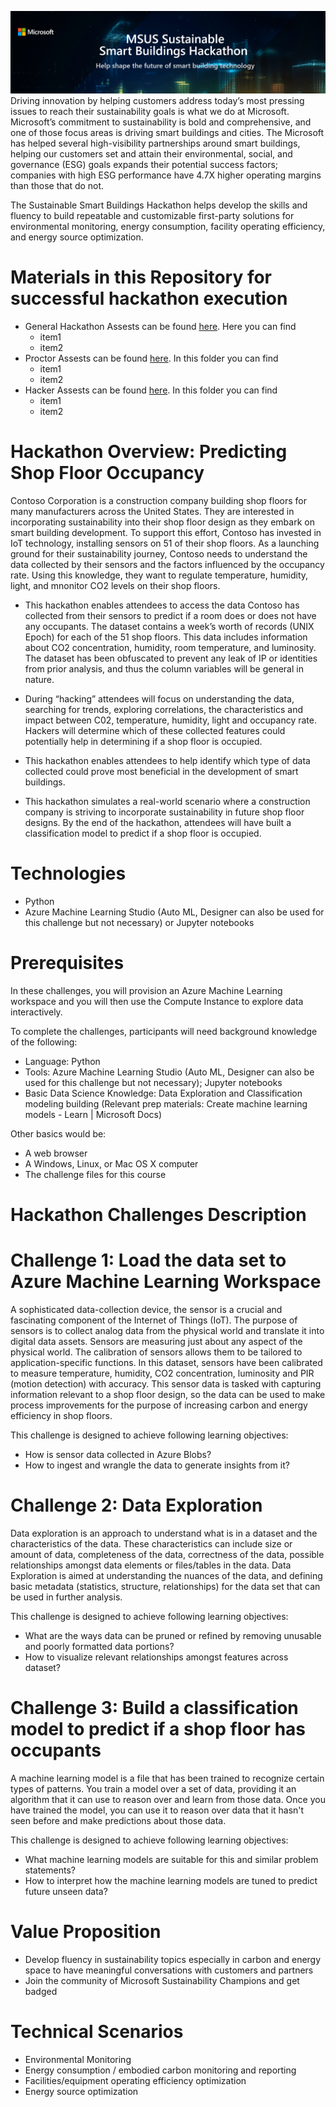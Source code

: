 ![HackathonBanner](https://github.com/MODDSAIAccelerators/SustainableSmartBuildingsHackInBox/blob/main/Program%20Assets/HackathonBanner.PNG)
Driving innovation by helping customers address today’s most pressing issues to reach their sustainability goals is what we do at Microsoft.  Microsoft’s commitment to sustainability is bold and comprehensive, and one of those focus areas is driving smart buildings and cities.
The Microsoft has helped several high-visibility partnerships around smart buildings, helping our customers set and attain their environmental, social, and governance (ESG) goals expands their potential success factors; companies with high ESG performance have 4.7X higher operating margins than those that do not.

The Sustainable Smart Buildings Hackathon helps develop the skills and fluency to build repeatable and customizable first-party solutions for environmental monitoring, energy consumption, facility operating efficiency, and energy source optimization. 

# Materials in this Repository for successful hackathon execution
* General Hackathon Assests can be found [here](https://github.com/MODDSAIAccelerators/SustainableSmartBuildingsHackInBox/tree/main/Program%20Assets). Here you can find
   * item1
   * item2
* Proctor Assests can be found [here](https://github.com/MODDSAIAccelerators/SustainableSmartBuildingsHackInBox/tree/main/Proctor%20Assests). In this folder you can find
  * item1
  * item2
* Hacker Assests can be found [here](https://github.com/MODDSAIAccelerators/SustainableSmartBuildingsHackInBox/tree/main/Hacker%20Assests). In this folder you can find
  * item1
  * item2 

# Hackathon Overview:  Predicting Shop Floor Occupancy

Contoso Corporation is a construction company building shop floors for many manufacturers across the United States. They are interested in incorporating sustainability into their shop floor design as they embark on smart building development. To support this effort, Contoso has invested in IoT technology, installing sensors on 51 of their shop floors. As a launching ground for their sustainability journey, Contoso needs to understand the data collected by their sensors and the factors influenced by the occupancy rate. Using this knowledge, they want to regulate temperature, humidity, light, and mnonitor CO2 levels on their shop floors.

* This hackathon enables attendees to access the data Contoso has collected from their sensors to predict if a room does or does not have any occupants. The dataset contains a week’s worth of records (UNIX Epoch) for each of the 51 shop floors.  This data includes information about CO2 concentration, humidity, room temperature, and luminosity.
The dataset has been obfuscated to prevent any leak of IP or identities from prior analysis, and thus the column variables will be general in nature.

* During “hacking” attendees will focus on understanding the data, searching for trends, exploring correlations, the characteristics and impact between C02, temperature, humidity, light and occupancy rate.  Hackers will determine which of these collected features could potentially help in determining if a shop floor is occupied.  

* This hackathon enables attendees to help identify which type of data collected could prove most beneficial in the development of smart buildings.

* This hackathon simulates a real-world scenario where a construction company is striving to incorporate sustainability in future shop floor designs.
By the end of the hackathon, attendees will have built a classification model to predict if a shop floor is occupied.

# Technologies
* Python
* Azure Machine Learning Studio (Auto ML, Designer can also be used for this challenge but not necessary) or Jupyter notebooks

# Prerequisites
In these challenges, you will provision an Azure Machine Learning workspace and you will then use the Compute Instance to explore data interactively.

To complete the challenges, participants will need background knowledge of the following:
* Language: Python
* Tools:  Azure Machine Learning Studio (Auto ML, Designer can also be used for this challenge but not necessary); Jupyter notebooks
* Basic Data Science Knowledge:  Data Exploration and Classification modeling building (Relevant prep materials:  Create machine learning models - Learn | Microsoft Docs)

Other basics would be:
* A web browser
*	A Windows, Linux, or Mac OS X computer
* The challenge files for this course

# Hackathon Challenges Description
# Challenge 1: Load the data set to Azure Machine Learning Workspace
A sophisticated data-collection device, the sensor is a crucial and fascinating component of the Internet of Things (IoT). The purpose of sensors is to collect analog data from the physical world and translate it into digital data assets. Sensors are measuring just about any aspect of the physical world. The calibration of sensors allows them to be tailored to application-specific functions. In this dataset, sensors have been calibrated to measure temperature, humidity, CO2 concentration, luminosity and PIR (motion detection) with accuracy. This sensor data is tasked with capturing information relevant to a shop floor design, so the data can be used to make process improvements for the purpose of increasing carbon and energy efficiency in shop floors. 

This challenge is designed to achieve following learning objectives:
* How is sensor data collected in Azure Blobs?
* How to ingest and wrangle the data to generate insights from it?

# Challenge 2: Data Exploration 
Data exploration is an approach to understand what is in a dataset and the characteristics of the data. These characteristics can include size or amount of data, completeness of the data, correctness of the data, possible relationships amongst data elements or files/tables in the data. Data Exploration is aimed at understanding the nuances of the data, and defining basic metadata (statistics, structure, relationships) for the data set that can be used in further analysis. 

This challenge is designed to achieve following learning objectives:
* What are the ways data can be pruned or refined by removing unusable and poorly formatted data portions?
* How to visualize relevant relationships amongst features across dataset?

# Challenge 3: Build a classification model to predict if a shop floor has occupants 
A machine learning model is a file that has been trained to recognize certain types of patterns. You train a model over a set of data, providing it an algorithm that it can use to reason over and learn from those data. Once you have trained the model, you can use it to reason over data that it hasn't seen before and make predictions about those data.

This challenge is designed to achieve following learning objectives:
* What machine learning models are suitable for this and similar problem statements?
* How to interpret how the machine learning models are tuned to predict future unseen data?

# Value Proposition
* Develop fluency in sustainability topics especially in carbon and energy space to have meaningful conversations with customers and partners
* Join the community of Microsoft Sustainability Champions and get badged

# Technical Scenarios
* Environmental Monitoring
* Energy consumption / embodied carbon monitoring and reporting
* Facilities/equipment operating efficiency optimization
* Energy source optimization
